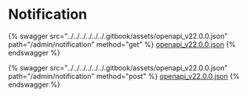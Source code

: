 # Notification

{% swagger src="../../../../../../.gitbook/assets/openapi_v22.0.0.json" path="/admin/notification" method="get" %}
[openapi_v22.0.0.json](../../../../../../.gitbook/assets/openapi_v22.0.0.json)
{% endswagger %}

{% swagger src="../../../../../../.gitbook/assets/openapi_v22.0.0.json" path="/admin/notification" method="post" %}
[openapi_v22.0.0.json](../../../../../../.gitbook/assets/openapi_v22.0.0.json)
{% endswagger %}
